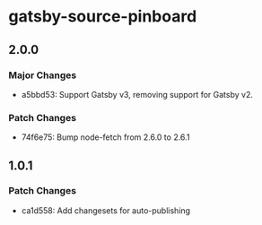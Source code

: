 # gatsby-source-pinboard

## 2.0.0

### Major Changes

- a5bbd53: Support Gatsby v3, removing support for Gatsby v2.

### Patch Changes

- 74f6e75: Bump node-fetch from 2.6.0 to 2.6.1

## 1.0.1

### Patch Changes

- ca1d558: Add changesets for auto-publishing
